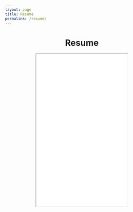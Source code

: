 ```yaml
---
layout: page
title: Resume
permalink: /resume/
---
```

<html>
<body>
    <center>
        <h1>Resume</h1>
        <iframe src=
"/assets/pdf/Resume.pdf/>
    width="800"
    height="500">
        </iframe>
    </center>
</body>
</html>